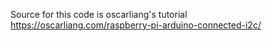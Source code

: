 Source for this code is oscarliang's tutorial
https://oscarliang.com/raspberry-pi-arduino-connected-i2c/

